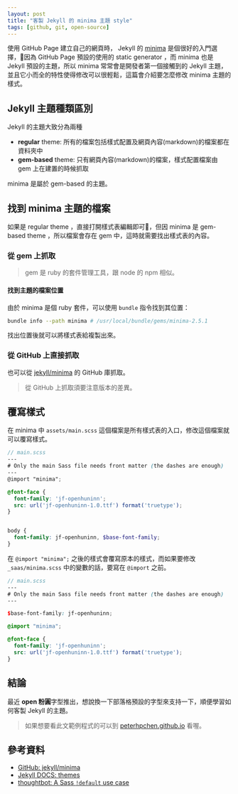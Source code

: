 ```yaml
---
layout: post
title: "客製 Jekyll 的 minima 主題 style"
tags: [github, git, open-source]
---
```


使用 GitHub Page 建立自己的網頁時， Jekyll 的 [minima](https://github.com/jekyll/minima) 是個很好的入門選擇，因為 GitHub Page 預設的使用的 static generator ，而 minima 也是 Jekyll 預設的主題，所以 minima 常常會是開發者第一個接觸到的 Jekyll 主題，並且它小而全的特性使得修改可以很輕鬆，這篇會介紹要怎麼修改 minima 主題的樣式。

## Jekyll 主題種類區別

Jekyll 的主題大致分為兩種

* **regular** theme: 所有的檔案包括樣式配置及網頁內容(markdown)的檔案都在資料夾中
* **gem-based** theme: 只有網頁內容(markdown)的檔案，樣式配置檔案由 gem 上在建置的時候抓取

minima 是屬於 gem-based 的主題。

## 找到 minima 主題的檔案

如果是 regular theme ，直接打開樣式表編輯即可，但因 minima 是 gem-based theme ，所以檔案會存在 gem 中，這時就需要找出樣式表的內容。

### 從 gem 上抓取

> gem 是 ruby 的套件管理工具，跟 node 的 npm 相似。

#### 找到主題的檔案位置

由於 minima 是個 ruby 套件，可以使用 `bundle` 指令找到其位置：

```bash
bundle info --path minima # /usr/local/bundle/gems/minima-2.5.1
```

找出位置後就可以將樣式表給複製出來。

### 從 GitHub 上直接抓取

也可以從 [jekyll/minima](https://github.com/jekyll/minima/tree/2.5-stable) 的 GitHub 庫抓取。

> 從 GitHub 上抓取須要注意版本的差異。

## 覆寫樣式

在 minima 中 `assets/main.scss` 這個檔案是所有樣式表的入口，修改這個檔案就可以覆寫樣式。

```scss
// main.scss
---
# Only the main Sass file needs front matter (the dashes are enough)
---
@import "minima";

@font-face {
  font-family: 'jf-openhuninn';
  src: url('jf-openhuninn-1.0.ttf') format('truetype');
}


body {
  font-family: jf-openhuninn, $base-font-family;
}
```

在 `@import "minima";` 之後的樣式會覆寫原本的樣式，而如果要修改 `_saas/minima.scss` 中的變數的話，要寫在 `@import` 之前。

```scss
// main.scss
---
# Only the main Sass file needs front matter (the dashes are enough)
---

$base-font-family: jf-openhuninn;

@import "minima";

@font-face {
  font-family: 'jf-openhuninn';
  src: url('jf-openhuninn-1.0.ttf') format('truetype');
}
```

## 結論

最近 **open 粉圓**字型推出，想說換一下部落格預設的字型來支持一下，順便學習如何客製 Jekyll 的主題。

> 如果想要看此文範例程式的可以到 [peterhpchen.github.io](https://github.com/peterhpchen/peterhpchen.github.io) 看喔。

## 參考資料

* [GitHub: jekyll/minima](https://github.com/jekyll/minima/tree/2.5-stable)
* [Jekyll DOCS: themes](https://jekyllrb.com/docs/themes/)
* [thoughtbot: A Sass `!default` use case](https://thoughtbot.com/blog/sass-default)